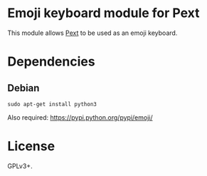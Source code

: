 # Emoji keyboard module for Pext
This module allows [Pext](https://github.com/Pext/Pext) to be used as an emoji
keyboard.

# Dependencies
## Debian

    sudo apt-get install python3

Also required: https://pypi.python.org/pypi/emoji/

# License
GPLv3+.
